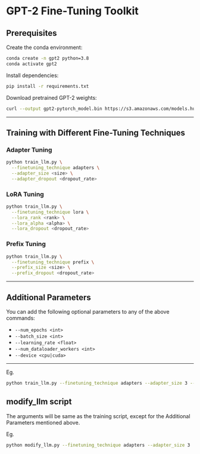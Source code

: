 
# GPT-2 Fine-Tuning Toolkit

## Prerequisites

Create the conda environment:

```bash
conda create -n gpt2 python=3.8
conda activate gpt2
```

Install dependencies:

```bash
pip install -r requirements.txt
```

Download pretrained GPT-2 weights:

```bash
curl --output gpt2-pytorch_model.bin https://s3.amazonaws.com/models.huggingface.co/bert/gpt2-pytorch_model.bin
```

---

## Training with Different Fine-Tuning Techniques

### Adapter Tuning

```bash
python train_llm.py \
  --finetuning_technique adapters \
  --adapter_size <size> \
  --adapter_dropout <dropout_rate>
```

### LoRA Tuning

```bash
python train_llm.py \
  --finetuning_technique lora \
  --lora_rank <rank> \
  --lora_alpha <alpha> \
  --lora_dropout <dropout_rate>
```

### Prefix Tuning

```bash
python train_llm.py \
  --finetuning_technique prefix \
  --prefix_size <size> \
  --prefix_dropout <dropout_rate>
```

---

## Additional Parameters

You can add the following optional parameters to any of the above commands:

- `--num_epochs <int>`
- `--batch_size <int>`
- `--learning_rate <float>`
- `--num_dataloader_workers <int>`
- `--device <cpu|cuda>`

---

Eg.
```bash
python train_llm.py --finetuning_technique adapters --adapter_size 3 --device cuda
```
## modify_llm script

The arguments will be same as the training script, except for the Additional Parameters mentioned above.

Eg. 
```bash
python modify_llm.py --finetuning_technique adapters --adapter_size 3
```